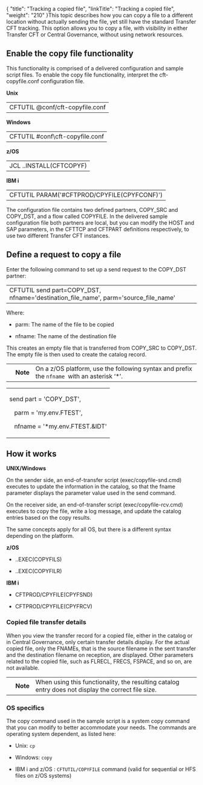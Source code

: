 {
    "title": "Tracking a copied file",
    "linkTitle": "Tracking a copied file",
    "weight": "210"
}This topic describes how you can copy a file to a different location without actually sending the file, yet still have the standard Transfer CFT tracking. This option allows you to copy a file, with visibility in either Transfer CFT or Central Governance, without using network resources.

## Enable the copy file functionality

This functionality is comprised of a delivered configuration and sample script files. To enable the copy file functionality, interpret the cft-copyfile.conf configuration file.

**Unix**

<table data-cellspacing="0">
<tbody>
<tr class="odd">
<td>CFTUTIL @conf/cft-copyfile.conf</td>
</tr>
</tbody>
</table>

**Windows**

<table data-cellspacing="0">
<tbody>
<tr class="odd">
<td>CFTUTIL #conf\cft-copyfile.conf</td>
</tr>
</tbody>
</table>

**z/OS**

<table data-cellspacing="0">
<tbody>
<tr class="odd">
<td>JCL ..INSTALL(CFTCOPYF)</td>
</tr>
</tbody>
</table>

**IBM i**

<table data-cellspacing="0">
<tbody>
<tr class="odd">
<td>CFTUTIL PARAM('#CFTPROD/CPYFILE(CPYFCONF)')</td>
</tr>
</tbody>
</table>

The configuration file contains two defined partners, COPY\_SRC and COPY\_DST, and a flow called COPYFILE. In the delivered sample configuration file both partners are local, but you can modify the HOST and SAP parameters, in the CFTTCP and CFTPART definitions respectively, to use two different Transfer CFT instances.

## Define a request to copy a file

Enter the following command to set up a send request to the COPY\_DST partner:

<table data-cellspacing="0">
<tbody>
<tr class="odd">
<td>CFTUTIL send part=COPY_DST, nfname='destination_file_name', parm='source_file_name'</td>
</tr>
</tbody>
</table>

Where:

-   parm: The name of the file to be copied
-   nfname: The name of the destination file

This creates an empty file that is transferred from COPY\_SRC to COPY\_DST. The empty file is then used to create the catalog record.

<table data-cellpadding="0" data-cellspacing="0">
<tbody>
<tr class="odd">
<td data-valign="top"></td>
<td data-valign="top"><span><strong>Note</strong></span></td>
<td data-mc-autonum="&lt;b&gt;Note&lt;/b&gt;" data-valign="top">On a z/OS platform, use the following syntax and prefix the <code>nfname </code>with an asterisk ‘*’.</td>
</tr>
</tbody>
</table>

<table data-cellspacing="0">
<tbody>
<tr class="odd">
<td><p>send part = 'COPY_DST',</p>
<p>   parm = 'my.env.FTEST',</p>
<p>   nfname = '*my.env.FTEST.&amp;IDT'</p></td>
</tr>
</tbody>
</table>

## How it works

**UNIX/Windows**

On the sender side, an end-of-transfer script (exec/copyfile-snd.cmd) executes to update the information in the catalog, so that the fname parameter displays the parameter value used in the send command.

On the receiver side, an end-of-transfer script (exec/copyfile-rcv.cmd) executes to copy the file, write a log message, and update the catalog entries based on the copy results.

The same concepts apply for all OS, but there is a different syntax depending on the platform.

**z/OS**

-   ..EXEC(COPYFILS)
-   ..EXEC(COPYFILR)

**IBM i**

-   CFTPROD/CPYFILE(CPYFSND)
-   CFTPROD/CPYFILE(CPYFRCV)

### Copied file transfer details

When you view the transfer record for a copied file, either in the catalog or in Central Governance, only certain transfer details display. For the actual copied file, only the FNAMEs, that is the source filename in the sent transfer and the destination filename on reception, are displayed. Other parameters related to the copied file, such as FLRECL, FRECS, FSPACE, and so on, are not available.

<table data-cellpadding="0" data-cellspacing="0">
<tbody>
<tr class="odd">
<td data-valign="top"></td>
<td data-valign="top"><span><strong>Note</strong></span></td>
<td data-mc-autonum="&lt;b&gt;Note&lt;/b&gt;" data-valign="top">When using this functionality, the resulting catalog entry does not display the correct file size.</td>
</tr>
</tbody>
</table>

### OS specifics

The copy command used in the sample script is a system copy command that you can modify to better accommodate your needs. The commands are operating system dependent, as listed here:

-   Unix: `cp`
-   Windows: `copy `
-   IBM i and z/OS : `CFTUTIL/COPYFILE` command (valid for sequential or HFS files on z/OS systems)
